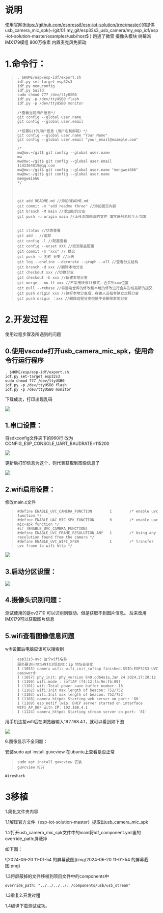 # 说明

使用官网(https://github.com/espressif/esp-iot-solution/tree/master)的提供usb_camera_mic_spk(~/git/01.my_git/esp32s3_usb_camera/my_esp_idf/esp-iot-solution-master/examples/usb/host$ ) 跑通了微雪 摄像头模块 树莓派 IMX179模组 800万像素 内置麦克风免驱动

# 1.命令行：

> ```linux
> . $HOME/esp/esp-idf/export.sh
> idf.py set-target esp32s3
> idf.py menuconfig
> idf.py build
> sudo chmod 777 /dev/ttyUSB0 
> idf.py -p /dev/ttyUSB0 flash
> idf.py -p /dev/ttyUSB0 monitor
> 
> /*查看当前用户信息*/
> git config --global user.name
> git config --global user.email
> 
> /*设置Git的用户信息（用户名和邮箱）*/
> git config --global user.name "Your Name"
> git config --global user.email "your_email@example.com"
> 
> /*
> mw@mw:~/git$ git config --global user.name
> mw
> mw@mw:~/git$ git config --global user.email
> 1142364819@qq.com
> mw@mw:~/git$ git config --global user.name "mengwei666"
> mw@mw:~/git$ git config --global user.name
> mengwei666
> */
> 
> 
> 
> git add README.md //添加README.md
> git commit -m "add readme three" //添加提交内容
> git branch -M main //添加到的分支
> git push -u origin main //上传添加修改的文件 填写账号名和个人令牌
> 
> 
> git status //状态查看
> git add . //追踪
> git config -l //配置查看
> git config --unset XXX //取消某些配置
> git commit -m "xxx" // 提交
> git push -u 名称 分支 //上传
> git log --oneline --decorate --graph --all //查看分支结构
> git branch -d xxx //删除本地分支
> git checkout xxx //切换分支
> git checkout -b xxx //新建本地分支
> git merge --no-ff xxx //不采用快照ff模式，合并到xxx位置
> git pull --rebase //将远端仓库的修改和本地的修改进行合并形成最新的提交
> git push origin xxx //建好本地分支后，在输入该指令建立远程分支
> git push origin ：xxx //删除远程分支但是不会删除本地分支
> ```

# 2.开发过程

使用过程步骤及所遇到的问题

## 0.使用vscode打开usb_camera_mic_spk，使用命令行运行程序

```
. $HOME/esp/esp-idf/export.sh
idf.py set-target esp32s3
sudo chmod 777 /dev/ttyUSB0 
idf.py -p /dev/ttyUSB0 flash
idf.py -p /dev/ttyUSB0 monitor
```

下载成功，打印出现乱码

![](img/1.png)

## 1.串口设置：

将sdkconfig文件夹下的960行 改为CONFIG_ESP_CONSOLE_UART_BAUDRATE=115200

![](img/2.png)

更新后打印信息为这个，则代表获取到图像信息了

![](img/3.png)

## 2.wifi启用设置：

修改main.c文件

> ```
> #define ENABLE_UVC_CAMERA_FUNCTION        1        /* enable uvc function */
> #define ENABLE_UAC_MIC_SPK_FUNCTION       0        /* enable uac mic+spk function */
> #if (ENABLE_UVC_CAMERA_FUNCTION)
> #define ENABLE_UVC_FRAME_RESOLUTION_ANY   1        /* Using any resolution found from the camera */
> #define ENABLE_UVC_WIFI_XFER              1        /* transfer uvc frame to wifi http */
> ```

![](img/4.png)

## 3.启动分区设置：

![](img/5.png)

## 4.摄像头识别问题：

测试使用的是ov2710 可以识别到驱动，但是获取不到图片信息。
后来改用 IMX179可以获取图片信息

## 5.wifi查看图像信息问题

wifi设置后电脑应该可以搜索到

> ```
> esp32s3-uvc 这个wifi名称
> 服务器访问地址在打印信息栏：ip 地址会变化
> I (1053) camera wifi: wifi_init_softap finished.SSID:ESP32S3-UVC password:
> I (1057) phy_init: phy_version 640,cd64a1a,Jan 24 2024,17:28:12
> I (1100) wifi:mode : softAP (f4:12:fa:9e:fb:09)
> I (1101) wifi:Total power save buffer number: 16
> I (1102) wifi:Init max length of beacon: 752/752
> I (1103) wifi:Init max length of beacon: 752/752
> I (1108) camera_httpd: Starting web server on port: '80'
> I (1109) esp_netif_lwip: DHCP server started on interface WIFI_AP_DEF with IP: 192.168.4.1
> I (1124) camera_httpd: Starting stream server on port: '81'
> ```

用手机连接wifi后在浏览器输入192.168.4.1，就可以看到如下图

![](img/6.jpeg)

6.图像显示不全问题：

安装sudo apt install guvcview 在ubuntu上查看是否正常

> ```
> sudo apt install guvcview 安装
> guvcview 打开
> ```

```
Wireshark
```

# 3移植

1.简化文件夹内容

1.1解压官方文件（esp-iot-solution-master）提取出usb_camera_mic_spk

1.2打开usb_camera_mic_spk文件中的main将idf_component.yml里的override_path:屏蔽掉

如下图：

![2024-06-20 11-01-54 的屏幕截图](img/2024-06-20 11-01-54 的屏幕截图.png)

1.3将屏蔽掉的文件移植到项目文件中的components中

```
override_path: "../../../../../components/usb/usb_stream"
```

1.3重复2.开发过程

1.4编译下载测试成功。
